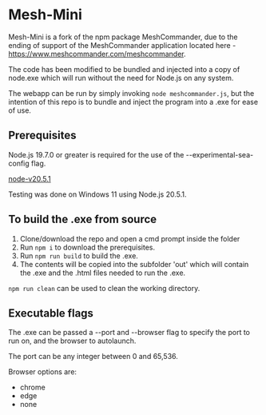 # Mesh-Mini

Mesh-Mini is a fork of the npm package MeshCommander, due to the ending of support of the MeshCommander application located here - https://www.meshcommander.com/meshcommander.

The code has been modified to be bundled and injected into a copy of node.exe which will run without the need for Node.js on any system.

The webapp can be run by simply invoking `node meshcommander.js`, but the intention of this repo is to bundle and inject the program into a .exe for ease of use.

## Prerequisites

Node.js 19.7.0 or greater is required for the use of the --experimental-sea-config flag.

[node-v20.5.1](https://nodejs.org/dist/v20.5.1/node-v20.5.1-x64.msi)

Testing was done on Windows 11 using Node.js 20.5.1.

## To build the .exe from source

1. Clone/download the repo and open a cmd prompt inside the folder
2. Run `npm i` to download the prerequisites.
3. Run `npm run build` to build the .exe.
4. The contents will be copied into the subfolder 'out' which will contain the .exe and the .html files needed to run the .exe.

`npm run clean` can be used to clean the working directory.

## Executable flags

The .exe can be passed a --port and --browser flag to specify the port to run on, and the browser to autolaunch.

The port can be any integer between 0 and 65,536.

Browser options are:

- chrome
- edge
- none
